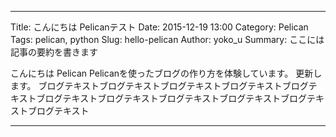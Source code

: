 -------------------------
Title: こんにちは Pelicanテスト
Date: 2015-12-19 13:00
Category: Pelican
Tags: pelican, python
Slug: hello-pelican
Author: yoko_u
Summary: ここには記事の要約を書きます

こんにちは Pelican
Pelicanを使ったブログの作り方を体験しています。
更新します。
ブログテキストブログテキストブログテキストブログテキストブログテキストブログテキストブログテキストブログテキストブログテキストブログテキストブログテキスト

-------------------------
